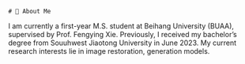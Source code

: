 ```
# 👋 About Me
```


I am currently a first-year M.S. student at Beihang University (BUAA), supervised by Prof. Fengying Xie. Previously, I received my bachelor’s degree from Souuhwest Jiaotong University in June 2023. My current research interests lie in image restoration, generation models.
